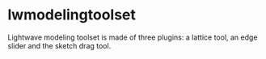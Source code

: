 # lwmodelingtoolset
Lightwave modeling toolset is made of three plugins: a lattice tool, an edge slider and the sketch drag tool.
